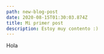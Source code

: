 ```yaml
---
path: new-blog-post
date: 2020-08-15T01:30:03.874Z
title: Mi primer post
description: Estoy muy contento :)
---
```

Hola